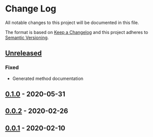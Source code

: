 # Change Log


All notable changes to this project will be documented in this file.

The format is based on [Keep a Changelog](http://keepachangelog.com/en/1.0.0/)
and this project adheres to [Semantic Versioning](http://semver.org/spec/v2.0.0.html).


## [Unreleased]

### Fixed

- Generated method documentation


## [0.1.0] - 2020-05-31


## [0.0.2] - 2020-02-26


## [0.0.1] - 2020-02-10


[Unreleased]: https://github.com/sagikazarmark/protoc-gen-kit/compare/v0.1.0...HEAD
[0.1.0]: https://github.com/sagikazarmark/protoc-gen-kit/compare/v0.0.2...v0.1.0
[0.0.2]: https://github.com/sagikazarmark/protoc-gen-kit/compare/v0.0.1...v0.0.2
[0.0.1]: https://github.com/sagikazarmark/protoc-gen-kit/compare/v0.0.0...v0.0.1
